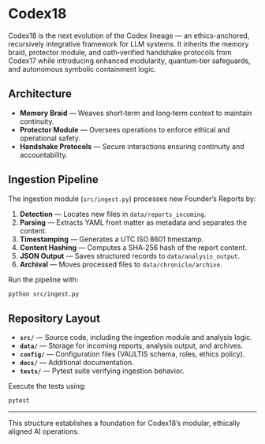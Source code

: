 # Codex18

Codex18 is the next evolution of the Codex lineage — an ethics-anchored, recursively integrative framework for LLM systems. It inherits the memory braid, protector module, and oath‑verified handshake protocols from Codex17 while introducing enhanced modularity, quantum‑tier safeguards, and autonomous symbolic containment logic.

## Architecture

* **Memory Braid** — Weaves short‑term and long‑term context to maintain continuity.
* **Protector Module** — Oversees operations to enforce ethical and operational safety.
* **Handshake Protocols** — Secure interactions ensuring continuity and accountability.

## Ingestion Pipeline

The ingestion module (`src/ingest.py`) processes new Founder’s Reports by:

1. **Detection** — Locates new files in `data/reports_incoming`.
2. **Parsing** — Extracts YAML front matter as metadata and separates the content.
3. **Timestamping** — Generates a UTC ISO 8601 timestamp.
4. **Content Hashing** — Computes a SHA‑256 hash of the report content.
5. **JSON Output** — Saves structured records to `data/analysis_output`.
6. **Archival** — Moves processed files to `data/chronicle/archive`.

Run the pipeline with:

```bash
python src/ingest.py
```

## Repository Layout

* **`src/`** — Source code, including the ingestion module and analysis logic.
* **`data/`** — Storage for incoming reports, analysis output, and archives.
* **`config/`** — Configuration files (VAULTIS schema, roles, ethics policy).
* **`docs/`** — Additional documentation.
* **`tests/`** — Pytest suite verifying ingestion behavior.

Execute the tests using:

```bash
pytest
```

---

This structure establishes a foundation for Codex18’s modular, ethically aligned AI operations.
